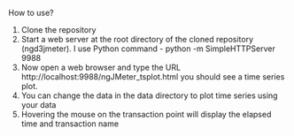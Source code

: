 How to use?

1. Clone the repository
2. Start a web server at the root directory of the cloned repository (ngd3jmeter). I use Python command - python -m SimpleHTTPServer 9988
3. Now open a web browser and type the URL http://localhost:9988/ngJMeter_tsplot.html you should see a time series plot.
4. You can change the data in the data directory to plot time series using your data
5. Hovering the mouse on the transaction point will display the elapsed time and transaction name
    
